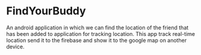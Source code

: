 # FindYourBuddy

An android application in which we can find the location of the friend that has been added to application for tracking location. This app track real-time location send it to the firebase and show it to the google map on another device.
